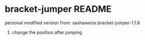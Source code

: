 # bracket-jumper README
personal modified version from: sashaweiss.bracket-jumper-1.1.8
1. change the position after jumping
